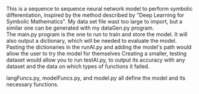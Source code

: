 This is a sequence to sequence neural network model to perform symbolic differentiation, inspired by the method described by "Deep Learning for Symbolic Mathematics". My data set file wast too large to import, but a similar one can be generated with my dataGen.py program.  
The main.py program is the one to run to train and store the model. It will also output a dictionary, which will be needed to evaluate the model. Pasting the dictionaries in the runAI.py and adding the model's path would allow the user to try the model for themselves 
Creating a smaller, testing dataset would allow you to run testAI.py, to output its accuracy with any dataset and the data on which types of functions it failed.

langFuncs.py, modelFuncs.py, and model.py all define the model and its necessary functions.
